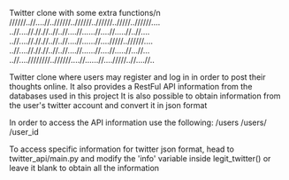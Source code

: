 
Twitter clone with some extra functions/n
//////..//....//..//////..//////..//////../////..//////....
..//....//.//.//..//..//....//......//....//.....//..//....
..//....//.//.//..//..//....//......//..../////..//////....
..//....//.//.//..//..//....//......//....//.....//...//...
..//....////////..//////....//......//..../////..//....//..


Twitter clone where users may register and log in in order to post their thoughts online.
It also provides a RestFul API information from the databases used in this project
It is also possible to obtain information from the user's twitter account and convert it in json format

In order to access the API information use the following:
/users
/users/<id number>
/user_id

To access specific information for twitter json format, head to twitter_api/main.py and modify the 'info' variable inside legit_twitter() or leave it blank to obtain all the information
